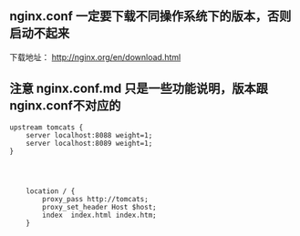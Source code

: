 ## nginx.conf 一定要下载不同操作系统下的版本，否则启动不起来

下载地址： http://nginx.org/en/download.html 

## 注意 nginx.conf.md 只是一些功能说明，版本跟nginx.conf不对应的




    upstream tomcats {
        server localhost:8088 weight=1;
        server localhost:8089 weight=1;
    }




        location / {
            proxy_pass http://tomcats;
            proxy_set_header Host $host;
            index  index.html index.htm;
        }
